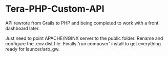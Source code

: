 # Tera-PHP-Custom-API
API rewrote from Grails to PHP and being completed to work with a front dashboard later.

Just need to point APACHE/NGINX server to the public folder.
Rename and configure the .env.dist file.
Finally 'run composer' install to get everything ready for launcer/arb_gw.
